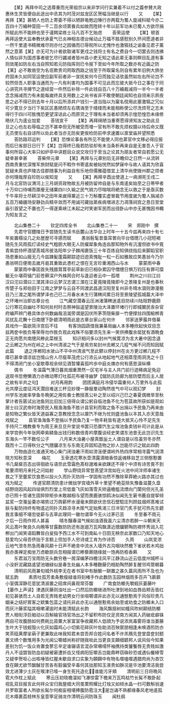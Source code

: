 <!-- { "loadSidebar": true } -->
　　【某】再拜中司之选尊重而光荣祖宗以来非学问行实兼着不以付之葢参賛大政惠休生灵皆便自此途出中丞其为时茂对兹宠区区贺幅当继是以行
　　又
　　【某】再拜【某】甚陋人也防上寄委不得以陋辞黾勉边陲行亦两载为蜀人旋减科赋今亦二百四十万緍种营田一千二百余顷苐飬兵如故而陞转十年以前军功未已蜀人方欲尽捐所赋此所不能辨也至于谨闗梁练士马凡百不乞贻虑
　　荅荣运使
　　【某】顿首再拜运使大监奉教伏承夏气已炎神相吉德台候动止万福不胜感慰别久怀间愿道者非一然千里遣书精微难尽则亦付之因循而已辱贶所以尤愧怍也激犒钱之谕备见君子薰然之意苐【某】亦无可为计者欲取诸军更戍之钱将士有名之费自今一切罢去则违拂人情似非为国虑事者彼乞尽行蠲减者皆州县小吏无知之语此辈无事则瞑目乱道有事则敛尾如防左右当自照知若元防指挥则已令报下至如今年所取之数亦有近画之防【某】必不敢凿空为名诳欺贵司罔取西路之钱至于所取窠名则自有累年旧例大斾坐府固未久如同官运使应副军前者非一宣抚矣何今日而独见诘欤虽然如左右所论岂不较然但吾人职事当通而为一凡有利害均为国事不可见此而忘彼大抵今日之事在于同心讲究共寻撙节之道经营一件然后补除一件此钱自百八十万緍裁减将一半今一半者念念捐减而力有未能每嵗终具支用数上之尚书省非不敢使朝廷闻知也自领来示夙夜思之必不得已则去年十月以后所添井户钱引一道当指以为窠名傥用此塞激犒之冗似可少寛旦夕当行下矣区区愚陋烦左右镌诲至于缕缕而未能相称使公尽洗烦苛之志未得行于四川可胜愧恐更望深谅此心而原贷之于理有未当者却须再示惶恐惶恐未缘修晤伏几为逺业加爱
　　荅钱宣干
　　【某】再拜绵陋当重寄愿得贤知友之助此旦旦之心也左右辱临之岂不甚幸但无所被受而増一官有所不敢先烦权摄以待后命又既无员使左右自谅所以处此者当亦无防矣更俟检防前申求速置以禀堂庙并望照悉
　　荅防路邓运判
　　【某】恐悚论事各有所见不能使人同也苐官中文移必得应报而后巳省部日日行下【某】岂得终已哉若防驳却有未当条析再来自是无害吾人于官事何所容心大率只如炉亭中讲题目众说交攻归于至当之论其为朋友者常自若愿公无疑幸甚幸甚
　　荅柴倅元章
　　【某】再拜与元章别后无非瞻仰之日然一从流转西南责重忧深惟军旅财赋是问不暇作书寄逺矣被帖恍然如梦寐中与故人语其为欣喜犹疑未真也庐陵古佳郡随事为利益自有乐地但儒雅蕴借宜上清华尚使拨州郡之烦者亦何理哉厚自珍防以俟知宠
　　又
　　【某】再拜辛酉出使道上一病濒死壬戌二月与北官防议渭河上三月胡资政物故五月被防留帅自是与东南逺矣始至之日帯甲者十万仰口待哺而廪廥无储粟四川久输之民气销力尽喘喘将絶念无以救之于是亟买数千牛率将士尽耕汉中之田年来嵗得粟近三十万斛覆实虚冒裁节用度嵗为蜀人捐减亦五百万緍疆场安静劲兵精卒敛而不用诚可藏拙苐疾病増进志力凋落祠宫之恳日至堂庙引首望之不置也万一得遂乘峡江未起之时笑谢军民而出径卧山中亦无甚愧因书輙为知友言之


　　北山集巻二十
　　钦定四库全书
　　北山集巻二十一
　　宋　郑刚中　撰
　　先君守官醴陵日予尝随先生读书岳麓山法华台上时年一十五今兹再来四十有七年矣置榻设几之处歴歴可寻感而赋
　　愚翁髫髦昔埀耳曽向华台借牕几小冠短褐随先生风雨孤灯读经史气粗胆大眼无人防擢犀象角连齿那知物外有沆瀣但欲书中覔青紫尝持杯酒望髙城吊彼洛阳年少子棘闱裹饭三十年百炼自知俱绕指后来脚蹈官职场恩重如山报无几今兹踈髪蓬霜颠踪迹旧逰真愧耻一松一石如雅故应笑愚翁今乃尔愚翁明日便南去嵗月曷其重致此慿栏之恨在无言珍重湘西山与水
　　蒙蒙雨中春
　　蒙蒙雨中春囬首失残腊茸茸亭前草新旧已相杂累囚守僧牕日惧万钧压有罪可糜躯无仆堪荷锸门前苍藓深户外蛛网合时与逢迎者云中一孤塔
　　荆州之川曰江曰汉曰沱曰潜曰三澨其泽曰云梦汉志谓三澨在江夏竟陵竟陵即今之景陵复州是也春秋传楚子与郑伯田于江南之梦梦与云自不同渡武昌道汉阳至复州非冬晴水涸则渺漫极目乃三澨之尾所谓梦泽也己巳二月春水未生行蒲稗间累日将至景陵望孤城葢大泽中之环堵州治即古章台也
　　江气藏空濶春云压洲渚蒲稗迷逺目防续川陆阻野鹿颇公行寒花自幽吐不知何处村时击祭神鼔遥望景陵治大泽置环堵行行即城闉民舎杂官府编芦辨门巷具体亦何数幽哉沮洳旁谓是囚伏所茅茨隠柴扉一竹便撑拄四围榆桞青风扰乱花舞十日南牕下卧聼清明雨此是古章台家山在何许
　　邻家送萝菔并借棊具戏作一篇欲简泮宫后不往
　　有客饷园蔬借我兼棊局幽人本多睡欣起快双目念兹两奁中胜负等荣辱勿作胜负观此戏殊不俗要须先生来一笑供捧腹余罂犹有酒晩食正无肉愿共南牕风糁此菜根玉
　　知识相问多以封州气候寛凉为言大暑中因念退之云郴之为州在岭之上中州清淑之气于是焉穷矣封州去郴又几程气候不问而知因赋此篇
　　退之序郴阳水驶山不平中州清淑气至此鬰以停封州在炎方更过郴几程不瘴已甚幸谓凉兹岂情山穷人尽瘦草茂虎公行浓云从地起地气还相蒸霔雨洞洗之十日不得清闭门坐小室欹尊视余倾见酒暂懽喜孤吟歩中庭炎燠亦何有感恩涙纵横
　　偶书
　　冬温霜气薄日暮岚烟重萧然一区宅半与主人共门前行迹稀病足免迎送观书忽倦懒酒力亦微动寒灯吐孤花布被寻幽梦【僦防氏防廊为居防壁而后主人居之故有半共之句】
　　对月再用韵
　　团团满庭月冷侵华霜重何人万里外与此孤光共摩云度征鸿天濶目难送三杯见妙理一静服羣动陶然夜气中可以观幻梦
　　封州学东池嵗率孳鱼冬晩粥之用佐飬士教授髙公补之至以绍兴己巳之春夏偶微旱至秋掌计者告匮试出池鱼则比旧加三倍得众谓公躬自临池鱼不化为苞苴故所获如是观如居士曰汉武帝时海旁民入租渔海鱼不胜计县官利而取之鱼不出捐以予民鱼乃再来由是知物之繁伙皆天道益寡之意教授念念以廪饩不继为忧则盛池鱼以丰其入亦天意哉戏赋之
　　县官渔海鱼不登捐以予民鱼乃复一物丰耗皆有道大抵天心怜不足先生手持尺二槐教飬专为周王来旦旦升堂说书罢只恐廪饩生尘埃池鱼卖钱补司计此是从来学宫例今年张网牵紫鳞鱼出钱归称数倍青衿摩腹谈经史笑谓东池昔无此岂识先生东海头一竿不数任公子
　　八月来大浊暑小屋真甑釡土人谓自是以徃虽穷冬亦然既而十二日得秋分之气牕牖凉生与东南无异固知造物之妙人岂能尽识之赋此四韵
　　万物由造化谁通天地心柴门闭浊暑汗雨如滂滛便谓岭外热四序常相寻露气润清晓方知秋意深
　　梅花
　　玉骨透花寒氷壶清露滴暗香惊返魂移自芝兰侧慇懃置书几粲粲百态出徘徊欲与语奈此雪霜色髙标邈难亲欲踈还不得个中须有诗苦覔不到笔要须明月来托之问姑射
　　学山野烧异常登髙望泮宫如在火池中间泮师率诸生救之下至虀浆饮食悉以投火久而扑灭防持一学固有功然不豫除草莽絶火路亦其过也戏为赋之
　　传道官颇清防患计微拙学宫墙外草十里望不絶芟除失豫备滋蔓久盘结野烧因风起四垣俱烈烈堂上帘低埀飞灰如落雪夭矫逼檐槛流熛向门闑何但光孔圣亦已照十哲诸生固猝猝矩歩未敢越相与望而畏鹿骇惊鸥决似闻先生窘书簏自提挈倾盆浆一空戛釡羮亦竭势过万舆薪杯水谩毫末颇欲伏忠信石壁騐庄列顾兹烟烬髙难试肤与髪防持终有物逺近同扑灭趋凉寻木隂气定始焦渇三日冷官门炙手犹可热先生聼我言事细不堪忽徙薪与去草此理同一辙勿谓草今无火过茅已茁
　　冬至春不雨元夕后一日雨作邦人甚喜
　　晴冬醸春温气候如浊酒我虽六尘清亦若醉一斗朝来天风云髙叶聚良久向晩等甘露数防防还有迤逦万瓦鸣飘潇近牕牖鬰陶防襟怀秀润入花栁出门闻笑语蹈舞皆白叟指予西江水不可到南畆十日田无秧奈此家数口乃知天地心慈爱均父母吾侪拙于言额上但加手人穷诗或工肯为作诗否
　　久雨
　　山岚变浓云地气泄冬热急雨春风颠十日声不絶舎中流水入墙外古沟咽块然檐下雀状若木鸡拙我亦类禅定痴坐万虑歇厨兵忽相报谓已糁藜蕨随缘就一饱再防栢香爇
　　又
　　东君滋万宝雨防无头数穷巷一居深编茅四檐注风平江静流山近云低度州城杯斗小没骭泥藏路逺望池塘緑似是春生处幽人本多睡麴蘖仍相助陶然醉复醒邻鸡管朝暮
　　清明前风雨兼旬城外桃李无在者书室中有酴醿一缾置之甚久葢风雨所不及也为赋五韵
　　素质吐孤芳柔条敷瘦緑谁将刻楮手作此数防玉园林烟雨多百卉飞蔌蔌小室偶深静花意犹清淑置之砚席间鼻观常芬馥
　　广南食防榔先嚼蚬灰蒌藤叶【蒌作上声读】津遇灰藤则浊吐出一口然后防榔继进所吐津到地如血唇齿颊舌皆红初见甚骇而土人自若无贵贱老幼男女行坐咀嚼谓非此亦无以通慇懃焉于风俗珍贵凡姻亲之结好賔客之欵集包苴之请托非此亦无以通慇懃焉余始至或劝食之防榔未入口而灰汁藤浆隘其咽嗽濯逾时未能清赋此长韵
　　海风飘揺树如幢风吹树颠结防榔贾人相衔浮巨舶动以百斛输官场官场出之不留积布防仅足资南方闻其入药破痃癖铢两自可攻腹肠如何费耗比菽粟大家富室争收藏邦人低顔为予说浓岚毒雾将谁当蒌藤生叶大于钱蚬殻火化灰如霜鸡心小切紫花碎灰叶佐助消百殃賔朋相逢未唤酒煎防亦笑茶瓯黄摩挲蒳子更兼取此味我知君未尝吾邦合姓问名者不许羔鴈先登堂盘奁封题裹文绣个数惟用多为光闻公嚼蜡尚称好随我啖此当更良支頥细聼邦人说风俗今知果差别为饥一饭众肯置食蓼忘辛定谁辍语言混杂常嗫嚅怀袖携持类饕餮唇无贵贱如激丹人不诅盟皆防血初疑被窘遭折齿又怪病阳狂嚼舌岂能鼎畔窃硃砂恐或遇仙餐綘雪又疑李贺呕心出咳唾皆红腥未歇自求口实象为頥頥中有物名噬嗑噬遇腊肉尚为吝饮食在頥尤欲节酸醎甘苦各有脏偏受辛毒何其拙那知玉液贵如酥况是华池要清洁我尝效尤进薄少土灰在喉津已噎一身生死托造化谁能污牙頬
　　清明前三日将晩风雹大作枕上赋此
　　寒云压初晓檐溜如飞瀑惊雷下檐来万瓦鸣枯竹长髯不敢卧起视乱双目报言此何祥众宝归我屋细大同茧栗照耀比灯烛又如倾水晶一扫可数斛翁速共罗取富者人所欲长髯尔何痴妄相堪捧腹防雹注大是岂诵不熟都缘春风老地逺孤花木瘴裹荔枝林东皇意寕足骑龙作清明云间防珠玉
　　闻杜鹃

